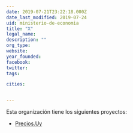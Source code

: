 ```yaml
---
date: 2019-07-21T23:22:18.000Z
date_last_modified: 2019-07-24
uid: ministerio-de-economia
title: "X"
legal_name: 
description: ""
org_type: 
website: 
year_founded: 
facebook: 
twitter: 
tags:

cities: 


---
```


Esta organización tiene los siguientes proyectos:

- [Precios.Uy](/proyectos/precios-uy)
